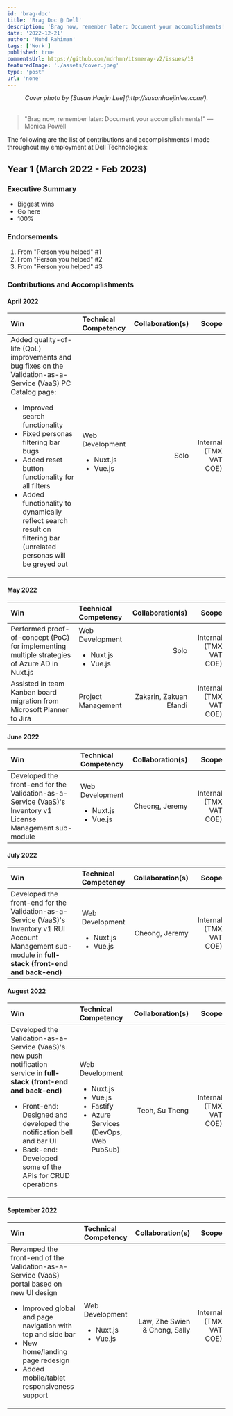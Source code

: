 ```yaml
---
id: 'brag-doc'
title: 'Brag Doc @ Dell'
description: 'Brag now, remember later: Document your accomplishments!'
date: '2022-12-21'
author: 'Muhd Rahiman'
tags: ['Work']
published: true
commentsUrl: https://github.com/mdrhmn/itsmeray-v2/issues/18
featuredImage: './assets/cover.jpeg'
type: 'post'
url: 'none'
---
```


<div align="center">
    <em>Cover photo by [Susan Haejin Lee](http://susanhaejinlee.com/).
    </em>
</div>

<br>

> "Brag now, remember later: Document your accomplishments!" — Monica Powell

The following are the list of contributions and accomplishments I made throughout my employment at Dell Technologies:

## Year 1 (March 2022 - Feb 2023)

### Executive Summary
* Biggest wins
* Go here
* 100%

### Endorsements
1. From "Person you helped" #1
2. From "Person you helped" #2
3. From "Person you helped" #3

### Contributions and Accomplishments 

#### April 2022
|Win | Technical Competency | Collaboration(s) | Scope
|:--      |:--                       |--: |--:                
| Added quality-of-life (QoL) improvements and bug fixes on the Validation-as-a-Service (VaaS) PC Catalog page:<ul> <li>Improved search functionality</li> <li>Fixed personas filtering bar bugs</li> <li>Added reset button functionality for all filters</li> <li>Added functionality to dynamically reflect search result on filtering bar (unrelated personas will be greyed out</li> </ul> | Web Development <ul> <li>Nuxt.js</li> <li>Vue.js</li></ul> | Solo | Internal (TMX VAT COE)

#### May 2022

|Win | Technical Competency | Collaboration(s) | Scope
|:--      |:--                       |--: |--:      
|Performed proof-of-concept (PoC) for implementing multiple strategies of Azure AD in Nuxt.js | Web Development <ul> <li>Nuxt.js</li> <li>Vue.js</li></ul> | Solo | Internal (TMX VAT COE)
| Assisted in team Kanban board migration from Microsoft Planner to Jira | Project Management | Zakarin, Zakuan Efandi | Internal (TMX VAT COE) 

#### June 2022

|Win| Technical Competency | Collaboration(s) | Scope
|:--      |:--                       |--: |--: 
| Developed the front-end for the Validation-as-a-Service (VaaS)'s Inventory v1 License Management sub-module | Web Development <ul> <li>Nuxt.js</li> <li>Vue.js</li></ul> | Cheong, Jeremy | Internal (TMX VAT COE) 

#### July 2022

|Win| Technical Competency | Collaboration(s) | Scope
|:--      |:--                       |--: |--:
| Developed the front-end for the Validation-as-a-Service (VaaS)'s Inventory v1 RUI Account Management sub-module in **full-stack (front-end and back-end)** | Web Development <ul> <li>Nuxt.js</li> <li>Vue.js</li></ul> | Cheong, Jeremy | Internal (TMX VAT COE)

#### August 2022

|Win| Technical Competency | Collaboration(s) | Scope
|:--      |:--                       |--: |--:  
| Developed the Validation-as-a-Service (VaaS)'s new push notification service in **full-stack (front-end and back-end)**<ul> <li>Front-end: Designed and developed the notification bell and bar UI</li> <li>Back-end: Developed some of the APIs for CRUD operations</li></ul> | Web Development <ul> <li>Nuxt.js</li> <li>Vue.js</li> <li>Fastify</li> <li>Azure Services (DevOps, Web PubSub)</li> </ul> | Teoh, Su Theng | Internal (TMX VAT COE)

#### September 2022

|Win| Technical Competency | Collaboration(s) | Scope
|:--      |:--                       |--: |--:  
| Revamped the front-end of the Validation-as-a-Service (VaaS) portal based on new UI design<ul> <li>Improved global and page navigation with top and side bar</li> <li>New home/landing page redesign</li> <li>Added mobile/tablet responsiveness support</li> </ul> | Web Development <ul> <li>Nuxt.js</li> <li>Vue.js</li></ul> | Law, Zhe Swien & Chong, Sally | Internal (TMX VAT COE)